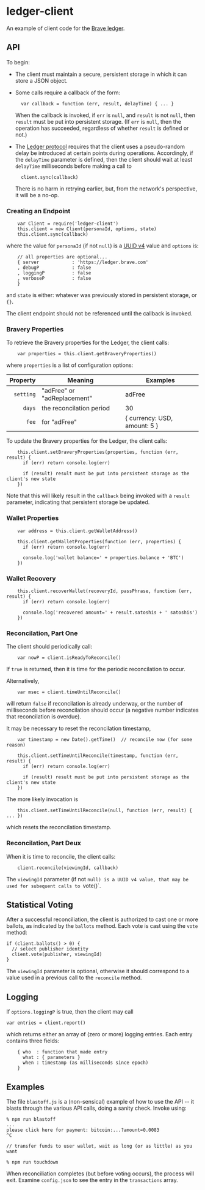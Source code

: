 # ledger-client
An example of client code for the [Brave ledger](https://github.com/brave/ledger).

## API

To begin:

- The client must maintain a secure, persistent storage in which it can store a JSON object.

- Some calls require a callback of the form:

        var callback = function (err, result, delayTime) { ... }

    When the callback is invoked,
if `err` is `null`, and `result` is not `null`, then `result` must be put into persistent storage.
(If `err` is `null`,
then the operation has succeeded,
regardless of whether `result` is defined or not.)

- The [Ledger protocol](https://github.com/brave/ledger/tree/master/documentation/Ledger-Principles.md)
requires that the client uses a pseudo-random delay be introduced at certain points during operations.
Accordingly,
if the `delayTime` parameter is defined,
then the client should wait at least `delayTime` milliseconds before making a call to

        client.sync(callback)

    There is no harm in retrying earlier,
but,
from the network's perspective,
it will be a no-op.

### Creating an Endpoint

        var Client = require('ledger-client')
        this.client = new Client(personaId, options, state)
        this.client.sync(callback)

where the value for `personaId` (if not `null`) is a
[UUID v4](https://en.wikipedia.org/wiki/Universally_unique_identifier#Version_4_.28random.29) value and `options` is:

        // all properties are optional...
        { server            : 'https://ledger.brave.com'
        , debugP            : false
        , loggingP          : false
        , verboseP          : false
        }

and `state` is either: whatever was previously stored in persistent storage, or `{}`.

The client endpoint should not be referenced until the callback is invoked.

### Bravery Properties
To retrieve the Bravery properties for the Ledger,
the client calls:

        var properties = this.client.getBraveryProperties()

where `properties` is a list of configuration options:

| Property    | Meaning                     | Examples                     |
|------------:|-----------------------------|------------------------------|
| `setting`   | "adFree" or "adReplacement" | adFree                       |
| `days`      | the reconcilation period    | 30                           |
| `fee`       | for "adFree"                | { currency: USD, amount: 5 } |

To update the Bravery properties for the Ledger,
the client calls:

        this.client.setBraveryProperties(properties, function (err, result) {
          if (err) return console.log(err)

          if (result) result must be put into persistent storage as the client's new state
        })

Note that this will likely result in the `callback` being invoked with a `result` parameter,
indicating that persistent storage be updated.

### Wallet Properties

        var address = this.client.getWalletAddress()

        this.client.getWalletProperties(function (err, properties) {
          if (err) return console.log(err)

          console.log('wallet balance=' + properties.balance + 'BTC')
        })

### Wallet Recovery

        this.client.recoverWallet(recoveryId, passPhrase, function (err, result) {
          if (err) return console.log(err)

          console.log('recovered amount=' + result.satoshis + ' satoshis')
        })

### Reconcilation, Part One
The client should periodically call:

        var nowP = client.isReadyToReconcile()

If `true` is returned,
then it is time for the periodic reconcilation to occur.

Alternatively,

        var msec = client.timeUntilReconcile()

will return `false` if reconcilation is already underway,
or the number of milliseconds before reconcilation should occur
(a negative number indicates that reconcilation is overdue).

It may be necessary to reset the reconcilation timestamp,

        var timestamp = new Date().getTime()  // reconcile now (for some reason)

        this.client.setTimeUntilReconcile(timestamp, function (err, result) {
          if (err) return console.log(err)

          if (result) result must be put into persistent storage as the client's new state
        })

The more likely invocation is

        this.client.setTimeUntilReconcile(null, function (err, result) { ... })

which resets the reconcilation timestamp.

### Reconcilation, Part Deux
When it is time to reconcile,
the client calls:

        client.reconcile(viewingId, callback)

The `viewingId` parameter (if not `null) is a UUID v4 value,
that may be used for subequent calls to `vote()`.

## Statistical Voting
After a successful reconciliation,
the client is authorized to cast one or more ballots,
as indicated by the `ballots` method.
Each vote is cast using the `vote` method:

    if (client.ballots() > 0) {
      // select publisher identity
      client.vote(publisher, viewingId)
    }

The `viewingId` parameter is optional,
otherwise it should correspond to a value used in a previous call to the `reconcile` method.

## Logging
If `options.loggingP` is true,
then the client may call

    var entries = client.report()

which returns either an array of (zero or more) logging entries.
Each entry contains three fields:

        { who  : function that made entry
          what : { parameters }
          when : timestamp (as milliseconds since epoch)
        }

## Examples
The file `blastoff.js` is a (non-sensical) example of how to use the API --
it blasts through the various API calls,
doing a sanity check.
Invoke using:

    % npm run blastoff
    ...
    please click here for payment: bitcoin:...?amount=0.0083
    ^C

    // transfer funds to user wallet, wait as long (or as little) as you want

    % npm run touchdown

When reconciliation completes (but before voting occurs), the process will exit.
Examine `config.json` to see the entry in the `transactions` array.
